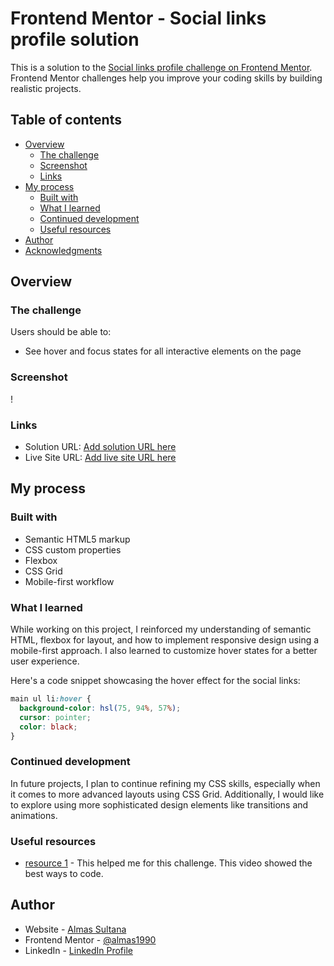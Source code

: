# Frontend Mentor - Social links profile solution

This is a solution to the [Social links profile challenge on Frontend Mentor](https://www.frontendmentor.io/challenges/social-links-profile-UG32l9m6dQ). Frontend Mentor challenges help you improve your coding skills by building realistic projects. 

## Table of contents

- [Overview](#overview)
  - [The challenge](#the-challenge)
  - [Screenshot](#screenshot)
  - [Links](#links)
- [My process](#my-process)
  - [Built with](#built-with)
  - [What I learned](#what-i-learned)
  - [Continued development](#continued-development)
  - [Useful resources](#useful-resources)
- [Author](#author)
- [Acknowledgments](#acknowledgments)


## Overview

### The challenge

Users should be able to:

- See hover and focus states for all interactive elements on the page

### Screenshot

!

### Links

- Solution URL: [Add solution URL here](https://your-solution-url.com)
- Live Site URL: [Add live site URL here](https://your-live-site-url.com)

## My process

### Built with

- Semantic HTML5 markup
- CSS custom properties
- Flexbox
- CSS Grid
- Mobile-first workflow


### What I learned

While working on this project, I reinforced my understanding of semantic HTML, flexbox for layout, and how to implement responsive design using a mobile-first approach. I also learned to customize hover states for a better user experience.

Here's a code snippet showcasing the hover effect for the social links:
```css
main ul li:hover {
  background-color: hsl(75, 94%, 57%);
  cursor: pointer;
  color: black;
}
```

### Continued development

In future projects, I plan to continue refining my CSS skills, especially when it comes to more advanced layouts using CSS Grid. Additionally, I would like to explore using more sophisticated design elements like transitions and animations.

### Useful resources

- [resource 1](https://www.youtube.com/watch?v=XKk-_zsTa64) - This helped me for this challenge. This video showed the best ways to code.


## Author

- Website - [Almas Sultana](https://www.your-site.com)
- Frontend Mentor - [@almas1990](https://www.frontendmentor.io/profile/@almas1990)
- LinkedIn - [LinkedIn Profile](https://www.linkedin.com/in/almas-sultana-64895787/)



